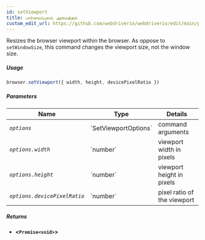 ```yaml
---
id: setViewport
title: பார்வைப்புலம் அமைத்தல்
custom_edit_url: https://github.com/webdriverio/webdriverio/edit/main/packages/webdriverio/src/commands/browser/setViewport.ts
---
```


Resizes the browser viewport within the browser. As oppose to `setWindowSize`,
this command changes the viewport size, not the window size.

##### Usage

```js
browser.setViewport({ width, height, devicePixelRatio })
```

##### Parameters

<table>
  <thead>
    <tr>
      <th>Name</th><th>Type</th><th>Details</th>
    </tr>
  </thead>
  <tbody>
    <tr>
      <td><code><var>options</var></code></td>
      <td>`SetViewportOptions`</td>
      <td>command arguments</td>
    </tr>
    <tr>
      <td><code><var>options.width</var></code></td>
      <td>`number`</td>
      <td>viewport width in pixels</td>
    </tr>
    <tr>
      <td><code><var>options.height</var></code></td>
      <td>`number`</td>
      <td>viewport height in pixels</td>
    </tr>
    <tr>
      <td><code><var>options.devicePixelRatio</var></code></td>
      <td>`number`</td>
      <td>pixel ratio of the viewport</td>
    </tr>
  </tbody>
</table>

##### Returns

- **&lt;`Promise<void>`&gt;**
    